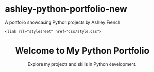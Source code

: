 # ashley-python-portfolio-new
A portfolio showcasing Python projects by Ashley French

<!DOCTYPE html>
<html lang="en">
<head>
    <meta charset="UTF-8">
    <meta name="viewport" content="width=device-width, initial-scale=1.0">
   
    <link rel="stylesheet" href="css/style.css">
</head>
<body>
    <header>
        <h1>Welcome to My Python Portfolio</h1>
        <p>Explore my projects and skills in Python development.</p>
    </header>
    
    
           
  

